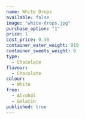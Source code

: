 ```yaml
---
name: White Drops
available: false
image: "white-drops.jpg"
purchase_option: "1"
price: 1
cost_price: 0.38
container_water_weight: 919
container_sweets_weight: 0
type: 
  - Chocolate
flavour: 
  - Chocolate
colour: 
  - White
free: 
  - Alcohol
  - Gelatin
published: true
---
```

